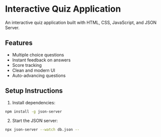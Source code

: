 # Interactive Quiz Application

An interactive quiz application built with HTML, CSS, JavaScript, and JSON Server.

## Features

- Multiple choice questions
- Instant feedback on answers
- Score tracking
- Clean and modern UI
- Auto-advancing questions

## Setup Instructions

1. Install dependencies:
```bash
npm install -g json-server
```

2. Start the JSON server:
```bash
npx json-server --watch db.json --